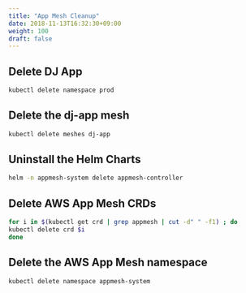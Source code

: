 ```yaml
---
title: "App Mesh Cleanup"
date: 2018-11-13T16:32:30+09:00
weight: 100
draft: false
---
```


## Delete DJ App

```bash
kubectl delete namespace prod
```

## Delete the dj-app mesh

```bash
kubectl delete meshes dj-app
```

## Uninstall the Helm Charts

```bash
helm -n appmesh-system delete appmesh-controller
```

## Delete AWS App Mesh CRDs

```bash
for i in $(kubectl get crd | grep appmesh | cut -d" " -f1) ; do
kubectl delete crd $i
done
```

## Delete the AWS App Mesh namespace

```bash
kubectl delete namespace appmesh-system
```
